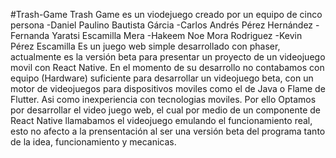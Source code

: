 #Trash-Game
Trash Game es un viodejuego creado por un equipo de cinco persona
-Daniel Paulino Bautista Gárcia
-Carlos Andrés Pérez Hernández
-Fernanda Yaratsi Escamilla Mera
-Hakeem Noe Mora Rodriguez
-Kevin Pérez Escamilla
Es un juego web simple desarrollado con phaser, actualmente es la versión beta para presentar un proyecto de un videojuego movil con React Native.
En el momento de su desarrollo no contabamos con equipo (Hardware) suficiente para desarrollar un videojuego beta, con un motor de videojuegos para dispositivos moviles como el de Java o Flame de Flutter. Asi como inexperiencia con tecnologias moviles.
Por ello Optamos por desarrollar el video juego web, el cual por medio de un componente de React Native llamabamos el videojuego emulando el funcionamiento real, esto no afecto a la prensentación al ser una versión beta del programa tanto de la idea, funcionamiento y mecanicas.
